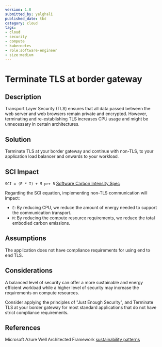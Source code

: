 ```yaml
---
version: 1.0
submitted_by: yelghali
published_date: tbd
category: cloud
tags: 
- cloud
- security
- compute
- kubernetes
- role:software-engineer
- size:medium
---
```


# Terminate TLS at border gateway

## Description
Transport Layer Security (TLS) ensures that all data passed between the web server and web browsers remain private and encrypted. However, terminating and re-establishing TLS increases CPU usage and might be unnecessary in certain architectures. 



## Solution
Terminate TLS at your border gateway and continue with non-TLS, to your application load balancer and onwards to your workload.



## SCI Impact
`SCI = (E * I) + M per R`
[Software Carbon Intensity Spec](https://grnsft.org/sci)

Regarding the SCI equation, implementing non-TLS communication will impact:

- `E`: By reducing CPU, we reduce the amount of energy needed to support the communication transport.
- `M`: By reducing the compute resource requirements, we reduce the total embodied carbon emissions.

## Assumptions
The application does not have compliance requirements for using end to end TLS. 

## Considerations
A balanced level of security can offer a more sustainable and energy efficient workload while a higher level of security may increase the requirements on compute resources.

Consider applying the principles of "Just Enough Security", and Terminate TLS at your border gateway for most standard applications that do not have strict compliance requirements.


## References
Microsoft Azure Well Architected Framework [sustainability patterns](https://learn.microsoft.com/en-us/azure/architecture/framework/sustainability/sustainability-security)

